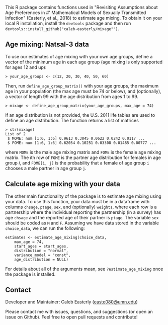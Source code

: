 This R package contains functions used in "Revisiting Assumptions about Age Preferences in
#' Mathematical Models of Sexually Transmitted Infection" (Easterly, et al., 2018) to estimate age mixing. To obtain it on your local R installation, install the `devtools` package and then run `devtools::install_github("caleb-easterly/mixage"")`. 

## Age mixing: Natsal-3 data
To use our estimates of age mixing with your own age groups, define a vector of the minimum age in each age group (age mixing is only supported for ages 12 and up):
```
> your_age_groups <- c(12, 20, 30, 40, 50, 60)
```
Then, run `define_age_group_matrix()` with your age groups, the maximum age in your population (the max age must be 74 or below), and (optionally), a vector of length 99 with the age distribution from ages 1 to 99.
```
> mixage <- define_age_group_matrix(your_age_groups, max_age = 74)
```
If an age distribution is not provided, the U.S. 2011 life tables are used to define an age distribution. The function returns a list of matrices 
```
> str(mixage)
List of 2
 $ MOME: num [1:6, 1:6] 0.9613 0.3045 0.0622 0.0242 0.0117 ...
 $ FOME: num [1:6, 1:6] 0.62054 0.10251 0.03308 0.01485 0.00777 ...
```

where `MOME` is the male age mixing matrix and `FOME` is the female age mixing matrix. The $i$th row of `FOME` is the partner age distribution for females in age group $i$, and `FOME[i, j]` is the probability that a female of age group `i` chooses a male partner in age group `j`. 

## Calculate age mixing with your data

The other main functionality of the package is to estimate age mixing using your data. To use this function, your data must be in a dataframe with columns `chsage`, `ptage`, `sex`, and (optionally) `weights`, where each row is a partnership where the individual reporting the partnership (in a survey) has age `chsage` and the reported age of their partner is `ptage`. The variable `sex` should be coded as `M` and `F`. Assuming we have data stored in the variable `choice_data`, we can run the following:
```
estimates <- estimate_age_mixing(choice_data,
    max_age = 74,
    start_ages = start_ages, 
    distribution = "normal",
    variance_model = "const",
    age_distribution = NULL)
```

For details about all of the arguments mean, see `?estimate_age_mixing` once the package is installed. 


## Contact
Developer and Maintainer: Caleb Easterly (easte080@umn.edu)

Please contact me with issues, questions, and suggestions (or open an issue on Github). Feel free to open pull requests and contribute! 
